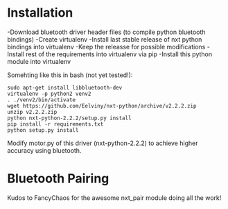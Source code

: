 # Installation

-Download bluetooth driver header files (to compile python bluetooth bindings)
-Create virtualenv
-Install last stable release of nxt python bindings into virtualenv
-Keep the releasse for possible modifications
-Install rest of the requirements into virtualenv via pip
-Install this python module into virtualenv

Somehting like this in bash (not yet tested!):
```
sudo apt-get install libbluetooth-dev
virtualenv -p python2 venv2
. ./venv2/bin/activate
wget https://github.com/Eelviny/nxt-python/archive/v2.2.2.zip
unzip v2.2.2.zip
python nxt-python-2.2.2/setup.py install
pip install -r requirements.txt
python setup.py install
```

Modify motor.py of this driver (nxt-python-2.2.2) to achieve higher accuracy
using bluetooth.

# Bluetooth Pairing

Kudos to FancyChaos for the awesome nxt_pair module doing all the work!
